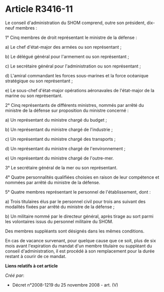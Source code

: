 # Article R3416-11

Le conseil d'administration du SHOM comprend, outre son président, dix-neuf membres :

1° Cinq membres de droit représentant le ministre de la défense :

a) Le chef d'état-major des armées ou son représentant ;

b) Le délégué général pour l'armement ou son représentant ;

c) Le secrétaire général pour l'administration ou son représentant ;

d) L'amiral commandant les forces sous-marines et la force océanique stratégique ou son représentant ;

e) Le sous-chef d'état-major  opérations aéronavales  de l'état-major de la marine ou son représentant.

2° Cinq représentants de différents ministres, nommés par arrêté du ministre de la défense sur proposition du ministre
concerné :

a) Un représentant du ministre chargé du budget ;

b) Un représentant du ministre chargé de l'industrie ;

c) Un représentant du ministre chargé des transports ;

d) Un représentant du ministre chargé de l'environnement ;

e) Un représentant du ministre chargé de l'outre-mer.

3° Le secrétaire général de la mer ou son représentant.

4° Quatre personnalités qualifiées choisies en raison de leur compétence et nommées par arrêté du ministre de la défense.

5° Quatre membres représentant le personnel de l'établissement, dont :

a) Trois titulaires élus par le personnel civil pour trois ans suivant des modalités fixées par arrêté du ministre de la
défense ;

b) Un militaire nommé par le directeur général, après tirage au sort parmi les volontaires issus du personnel militaire du
SHOM.

Des membres suppléants sont désignés dans les mêmes conditions.

En cas de vacance survenant, pour quelque cause que ce soit, plus de six mois avant l'expiration du mandat d'un membre
titulaire ou suppléant du conseil d'administration, il est procédé à son remplacement pour la durée restant à courir de ce
mandat.

**Liens relatifs à cet article**

_Créé par_:

  - Décret n°2008-1219 du 25 novembre 2008 - art. (V)
